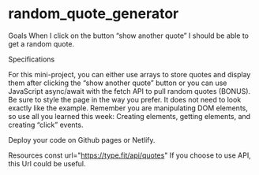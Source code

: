 # random_quote_generator
Goals
When I click on the button “show another quote” I should be able to get a random quote.

Specifications

For this mini-project, you can either use arrays to store quotes and display them after clicking the “show another quote” button or you can use JavaScript async/await with the fetch API to pull random quotes (BONUS). 
Be sure to style the page in the way you prefer. It does not need to look exactly like the example. 
Remember you are manipulating DOM elements, so use all you learned this week: Creating elements, getting elements, and creating  “click” events. 

Deploy your code on Github pages or Netlify. 


Resources 
const url="https://type.fit/api/quotes" If you choose to use API, this Url could be useful. 
